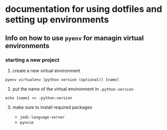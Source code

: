 # documentation for using dotfiles and setting up environments

## Info on how to use `pyenv` for managin virtual environments

### starting a new project

1. create a new virtual environment

`pyenv virtualenv [python version (optional)] [name]`

2. put the name of the virtual environment in `.python-version`

`echo [name] >> .python-version`

3. make sure to install required packages

    - `jedi-language-server`
    - `pynvim`

